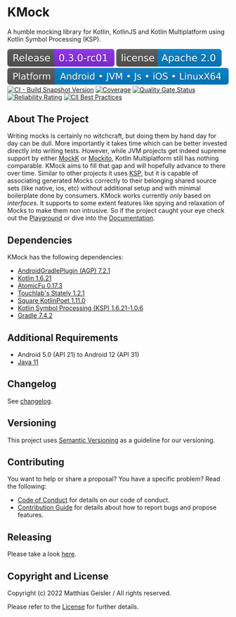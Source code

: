 # KMock
A humble mocking library for Kotlin, KotlinJS and Kotlin Multiplatform using Kotlin Symbol Processing (KSP).

[![Latest release](https://raw.githubusercontent.com/bitPogo/kmock/main/docs/src/assets/badge-release-latest.svg)](https://github.com/bitPogo/kmock/releases)
[![License](https://raw.githubusercontent.com/bitPogo/kmock/main/docs/src/assets/badge-license.svg)](https://github.com/bitPogo/kmock/blob/main/LICENSE)
[![Platforms](https://raw.githubusercontent.com/bitPogo/kmock/main/docs/src/assets/badge-platform-support.svg)](https://github.com/bitPogo/kmock/blob/main/docs/src/assets/badge-platform-support.svg)
[![CI - Build Snapshot Version](https://github.com/bitPogo/kmock/actions/workflows/ci-latest-version.yml/badge.svg)](https://github.com/bitPogo/kmock/actions/workflows/ci-latest-version.yml/badge.svg)
[![Coverage](https://sonarcloud.io/api/project_badges/measure?project=kmock&metric=coverage)](https://sonarcloud.io/summary/new_code?id=kmock)
[![Quality Gate Status](https://sonarcloud.io/api/project_badges/measure?project=kmock&metric=alert_status)](https://sonarcloud.io/summary/new_code?id=kmock)
[![Reliability Rating](https://sonarcloud.io/api/project_badges/measure?project=kmock&metric=reliability_rating)](https://sonarcloud.io/summary/new_code?id=kmock)
[![CII Best Practices](https://bestpractices.coreinfrastructure.org/projects/6023/badge)](https://bestpractices.coreinfrastructure.org/projects/6023)

## About The Project
Writing mocks is certainly no witchcraft, but doing them by hand day for day can be dull.
More importantly it takes time which can be better invested directly into writing tests.
However, while JVM projects get indeed supreme support by either [MockK](https://mockk.io/) or [Mockito](https://github.com/mockito/mockito-kotlin), Kotlin Multiplatform still has nothing comparable.
KMock aims to fill that gap and will hopefully advance to there over time.
Similar to other projects it uses [KSP](https://github.com/google/ksp), but it is capable of associating generated Mocks correctly to their belonging shared source sets (like native, ios, etc) without additional setup and with minimal boilerplate done by consumers.
KMock works currently *only* based on *interfaces*.
It supports to some extent features like spying and relaxation of Mocks to make them non intrusive.
So if the project caught your eye check out the [Playground](https://github.com/bitPogo/kmock-playground) or dive into the [Documentation](https://bitpogo.github.io/kmock/).

## Dependencies

KMock has the following dependencies:

* [AndroidGradlePlugin (AGP) 7.2.1](https://developer.android.com/studio/releases/gradle-plugin)
* [Kotlin 1.6.21](https://kotlinlang.org/docs/releases.html)
* [AtomicFu 0.17.3](https://github.com/Kotlin/kotlinx.atomicfu)
* [Touchlab's Stately 1.2.1](https://github.com/touchlab/Stately)
* [Square KotlinPoet 1.11.0](https://square.github.io/kotlinpoet/)
* [Kotlin Symbol Processing (KSP) 1.6.21-1.0.6](https://github.com/google/ksp)
* [Gradle 7.4.2](https://gradle.org/)

## Additional Requirements

* Android 5.0 (API 21) to Android 12 (API 31)
* [Java 11](https://adoptopenjdk.net/?variant=openjdk11&jvmVariant=hotspot)

## Changelog

See [changelog](https://github.com/bitPogo/kmock/blob/main/CHANGELOG.md).

## Versioning

This project uses [Semantic Versioning](http://semver.org/) as a guideline for our versioning.

## Contributing

You want to help or share a proposal? You have a specific problem? Read the following:

* [Code of Conduct](https://github.com/bitPogo/kmock/blob/main/CODE_OF_CONDUCT.md) for details on our code of conduct.
* [Contribution Guide](https://github.com/bitPogo/kmock/blob/main/CONTRIBUTING.md) for details about how to report bugs and propose features.

## Releasing

Please take a look [here](https://github.com/bitPogo/kmock/tree/main/docs/src/development/releasing.md).

## Copyright and License

Copyright (c) 2022 Matthias Geisler / All rights reserved.

Please refer to the [License](https://github.com/bitPogo/kmock/blob/main/LICENSE) for further details.
